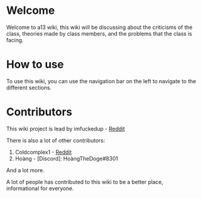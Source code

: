 # Welcome
Welcome to a13 wiki, this wiki will be discussing about the criticisms of the class, theories made by class members, and the problems that the class is facing.

# How to use

To use this wiki, you can use the navigation bar on the left to navigate to the different sections.

# Contributors
This wiki project is lead by imfuckedup - [Reddit](https://reddit.com/u/Hodat2k9)

There is also a lot of other contributors:
1. Coldcomplex1 - [Reddit](https://reddit.com/u/Coldcomplex1)
2. Hoàng - [Discord]: HoàngTheDoge#8301


And a lot more.

A lot of people has contributed to this wiki to be a better place, informational for everyone.